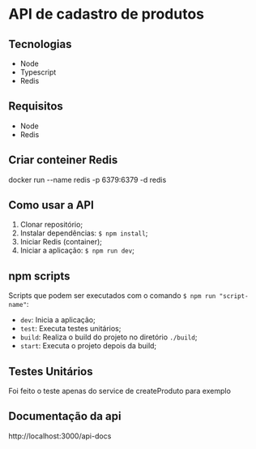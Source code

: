 # API de cadastro de produtos

## Tecnologias

- Node
- Typescript
- Redis

## Requisitos

- Node
- Redis

## Criar conteiner Redis

docker run --name redis -p 6379:6379 -d redis

## Como usar a API

1. Clonar repositório;
2. Instalar dependências: `$ npm install`;
3. Iniciar Redis (container);
4. Iniciar a aplicação: `$ npm run dev`;

## npm scripts

Scripts que podem ser executados com o comando `$ npm run "script-name"`:
* `dev`: Inicia a aplicação;
* `test`: Executa testes unitários;
* `build`: Realiza o build do projeto no diretório `./build`;
* `start`: Executa o projeto depois da build;

## Testes Unitários

Foi feito o teste apenas do service de createProduto para exemplo

## Documentação da api

http://localhost:3000/api-docs

